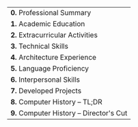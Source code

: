 |                                          |
| :--------------------------------------- |
| **0.** Professional Summary              |
| **1.** Academic Education                |
| **2.** Extracurricular Activities        |
| **3.** Technical Skills                  |
| **4.** Architecture Experience           |
| **5.** Language Proficiency              |
| **6.** Interpersonal Skills              |
| **7.** Developed Projects                |
| **8.** Computer History – TL;DR          |
| **9.** Computer History – Director's Cut |
